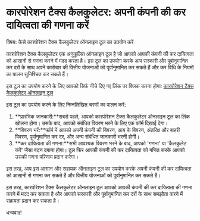 कारपोरेशन टैक्स कैलकुलेटर: अपनी कंपनी की कर दायित्वता की गणना करें
==================================================================

विषय: कैसे कारपोरेशन टैक्स कैलकुलेटर ऑनलाइन टूल का उपयोग करें

कारपोरेशन टैक्स कैलकुलेटर एक अनुकूलित ऑनलाइन टूल है जो आपको आपकी कंपनी की कर दायित्वता को आसानी से गणना करने में मदद करता है। इस टूल का उपयोग करके आप सरकारी और पूर्वानुमानित कर दरों के साथ अपने कारोबार की वित्तीय योजनाओं को पूर्वानुमानित कर सकते हैं और कर विधि के नियमों का पालन सुनिश्चित कर सकते हैं।

इस टूल का उपयोग करने के लिए आपको सिर्फ नीचे दिए गए लिंक पर क्लिक करना होगा: [कारपोरेशन टैक्स कैलकुलेटर ऑनलाइन टूल](https://www.onlinecalculatorsfree.com/hi/financial/corporation-tax-calculator.html)

इस टूल का उपयोग करने के लिए निम्नलिखित चरणों का पालन करें:

1. **प्रारंभिक जानकारी:**सबसे पहले, आपको कारपोरेशन टैक्स कैलकुलेटर ऑनलाइन टूल का लिंक खोलना होगा। उसके बाद, आपको संबंधित विवरण भरने के लिए एक फॉर्म दिखाई देगा।
2. **विवरण भरें:**फॉर्म में आपको अपनी कंपनी की विवरण, आय के विवरण, अंतरिक्ष और बाहरी विवरण, पूर्वानुमानित कर दर, और अन्य संबंधित जानकारी भरनी होगी।
3. **कर दायित्वता की गणना:**सभी आवश्यक विवरण भरने के बाद, आपको 'गणना' या 'कैलकुलेट करें' जैसा बटन दबाना होगा। टूल फिर आपकी कंपनी की कर दायित्वता को गणित करके आपको उसकी गणना परिणाम प्रदान करेगा।

इस तरह, आप इस आसान और सहायक ऑनलाइन टूल का उपयोग करके अपनी कंपनी की कर दायित्वता को आसानी से गणना कर सकते हैं और वित्तीय योजनाओं को पूर्वानुमानित कर सकते हैं।

इस तरह, कारपोरेशन टैक्स कैलकुलेटर ऑनलाइन टूल आपको आपकी कंपनी की कर दायित्वता की गणना करने में मदद कर सकता है और आपको सरकारी और पूर्वानुमानित कर दरों के साथ समझौता करने में सहायता प्रदान कर सकता है।

धन्यवाद!